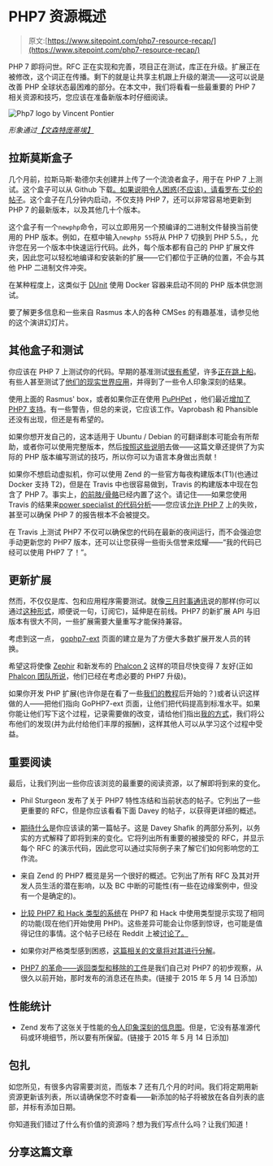 # PHP7 资源概述

> 原文:[https://www.sitepoint.com/php7-resource-recap/](https://www.sitepoint.com/php7-resource-recap/)

PHP 7 即将问世。RFC 正在实现和完善，项目正在测试，库正在升级。扩展正在被修改，这个词正在传播。剩下的就是让共享主机跟上升级的潮流——这可以说是改善 PHP 全球状态最困难的部分。在本文中，我们将看看一些最重要的 PHP 7 相关资源和技巧，您应该在准备新版本时仔细阅读。

![Php7 logo by Vincent Pontier](../Images/6fe21036b0b67e14a6bf320af6edf953.png)

*形象通过[【文森特庞蒂埃】](https://twitter.com/Elroubio/status/583414360350949376)*

## 拉斯莫斯盒子

几个月前，拉斯马斯·勒德尔夫创建并上传了一个流浪者盒子，用于在 PHP 7 上测试。这个盒子可以从 Github 下载[。如果说明令人困惑(不应该)，请看](https://github.com/rlerdorf/php7dev)[罗布·艾伦的帖子](http://akrabat.com/building-and-testing-php7/)。这个盒子在几分钟内启动，不仅支持 PHP 7，还可以非常容易地更新到 PHP 7 的最新版本，以及其他几十个版本。

这个盒子有一个`newphp`命令，可以立即用另一个预编译的二进制文件替换当前使用的 PHP 版本。例如，在框中输入`newphp 55`将从 PHP 7 切换到 PHP 5.5。，允许您在另一个版本中快速运行代码。此外，每个版本都有自己的 PHP 扩展文件夹，因此您可以轻松地编译和安装新的扩展——它们都位于正确的位置，不会与其他 PHP 二进制文件冲突。

在某种程度上，这类似于 [DUnit](https://github.com/Vectorface/dunit) 使用 Docker 容器来启动不同的 PHP 版本供您测试。

要了解更多信息和一些来自 Rasmus 本人的各种 CMSes 的有趣基准，请参见他的这个演讲幻灯片。

## 其他盒子和测试

你应该在 PHP 7 上测试你的代码。早期的基准测试[很有希望](http://www.intracto.com/nl/blog/running-symfony2-on-php7)，许多[正在跳上船](http://www.reddit.com/r/PHP/comments/32tms8/php7_and_your_open_source_applications/)。有些人甚至测试了[他们的现实世界应用](http://www.reddit.com/r/PHP/comments/305ck6/real_world_php_70_benchmarks/)，并得到了一些令人印象深刻的结果。

使用上面的 Rasmus' box，或者如果你正在使用 [PuPHPet](https://www.sitepoint.com/build-virtual-machines-easily-puphpet/) ，他们最近[增加了 PHP7 支持](http://blog.puphpet.com/blog/2015/04/22/php7-support/)。有一些警告，但总的来说，它应该工作。Vaprobash 和 Phansible 还没有出现，但还是有希望的。

如果你想开发自己的，这本适用于 Ubuntu / Debian 的可翻译剧本可能会有所帮助，或者你可以使用完整版本，然后[按照这些说明](http://www.freeklijten.nl/home/2015/03/12/Testing-and-improving-PHP-extensions-for-PHP-7)去做——这篇文章还提供了为实际的 PHP 版本编写测试的技巧，所以你可以为语言本身做出贡献！

如果你不想启动虚拟机，你可以使用 Zend 的一些官方每夜构建版本(T1)(也通过 Docker 支持 T2)，但是在 Travis 中也很容易做到，Travis 的构建版本中现在包含了 PHP 7。事实上，[的前肢/骨骼](https://github.com/thephpleague/skeleton)已经内置了这个。请记住——如果您使用 Travis 的结果来[power specialist 的代码分析](https://www.sitepoint.com/inspecting-php-code-quality-scrutinizer/)——您应该[允许 PHP 7](https://github.com/thephpleague/skeleton/blob/064acec279efc2966754ae02784bcd905e2f1a55/.travis.yml#L12) 上的失败，甚至可以确保 PHP 7 的报告根本不会被提交。

在 Travis 上测试 PHP7 不仅可以确保您的代码在最新的夜间运行，而不会强迫您手动更新您的 PHP7 版本，还可以让您获得一些街头信誉来炫耀——“我的代码已经可以使用 PHP7 了！”。

## 更新扩展

然而，不仅仅是库、包和应用程序需要测试。就像[三月时事通讯](http://sitepointnewsletters.createsend1.com/t/ViewEmail/y/5293F4CD070ACA27)说的那样(你可以通过[这种形式](https://www.sitepoint.com/newsletter/)，顺便说一句，订阅它)，延伸是在前线。PHP7 的新扩展 API 与旧版本有很大不同，一些扩展需要大量重写才能保持兼容。

考虑到这一点， [gophp7-ext](http://gophp7.org/gophp7-ext/) 页面的建立是为了方便大多数扩展开发人员的转换。

希望这将使像 [Zephir](http://zephir-lang.com/) 和新发布的 [Phalcon 2](http://phalconphp.com/en/) 这样的项目尽快变得 7 友好(正如 [Phalcon 团队所说](http://blog.phalconphp.com/post/116664774400/phalcon-2-released)，他们已经在考虑必要的 PHP7 升级)。

如果你开发 PHP 扩展(也许你是在看了一些[我们的教程](https://www.sitepoint.com/developing-php-extensions-c-php-cpp-advanced/)后开始的？)或者认识这样做的人——把他们指向 GoPHP7-ext 页面，让他们把代码提高到标准水平。如果你能让他们写下这个过程，记录需要做的改变，请给他们指出[我的方式](mailto:bruno.skvorc@sitepoint.com)，我们将公布他们的发现(并为此付给他们丰厚的报酬)，这样其他人可以从学习这个过程中受益。

## 重要阅读

最后，让我们列出一些你应该浏览的最重要的阅读资源，以了解即将到来的变化。

*   Phil Sturgeon 发布了关于 PHP7 特性冻结和当前状态的帖子。它列出了一些更重要的 RFC，但是你应该看看下面 Davey 的帖子，以获得更详细的概述。

*   [期待什么](https://blog.engineyard.com/2015/what-to-expect-php-7)是你应该读的第一篇帖子。这是 Davey Shafik 的两部分系列，以务实的方式解释了即将到来的变化。它将列出所有重要的被接受的 RFC，并显示每个 RFC 的演示代码，因此您可以通过实际例子来了解它们如何影响您的工作流。

*   来自 Zend 的 PHP7 概览是另一个很好的概述。它列出了所有 RFC 及其对开发人员生活的潜在影响，以及 BC 中断的可能性(有一些在边缘案例中，但没有一个是确定的)。

*   [比较 PHP7 和 Hack 类型的系统](http://www.dmiller.io/blog/2015/4/26/comparing-the-php7-and-hack-type-systems)在 PHP7 和 Hack 中使用类型提示实现了相同的功能(现在他们开始使用 PHP)。这些差异可能会让你感到惊讶，也可能是值得记住的事情。这个帖子已经在 Reddit 上被[讨论了。](http://www.reddit.com/r/PHP/comments/33z69v/comparing_the_php_7_and_hack_type_systems/)

*   如果你对严格类型感到困惑，[这篇相关的文章将对其进行分解](https://medium.com/the-white-hat-elephpant/php7-more-strict-but-only-if-you-want-it-to-be-78d6690f2090)。

*   [PHP7 的革命——返回类型和移除的工件](https://www.sitepoint.com/php-7-revolution-return-types-removed-artifacts/)是我们自己对 PHP7 的初步观察，从很久以前开始，那时发布的消息还在热卖。(链接于 2015 年 5 月 14 日添加)

## 性能统计

*   Zend 发布了这张关于性能的[令人印象深刻的信息图](http://www.zend.com/en/resources/php7_infographic)。但是，它没有基准源代码或环境细节，所以要有所保留。(链接于 2015 年 5 月 14 日添加)

## 包扎

如您所见，有很多内容需要浏览，而版本 7 还有几个月的时间。我们将定期用新资源更新该列表，所以请确保您不时查看——新添加的帖子将被放在各自列表的底部，并标有添加日期。

你知道我们错过了什么有价值的资源吗？想为我们写点什么吗？让我们知道！

## 分享这篇文章